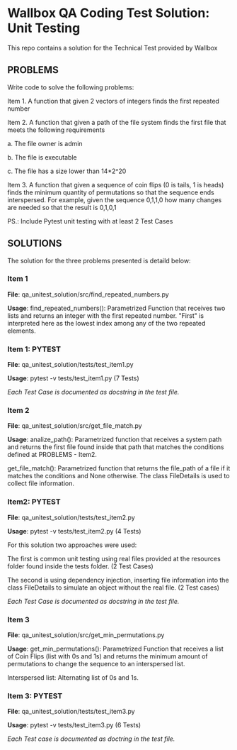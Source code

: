 # Wallbox QA Coding Test Solution: Unit Testing

This repo contains a solution for the Technical Test provided by Wallbox

## PROBLEMS

Write code to solve the following problems:

Item 1. A function that given 2 vectors of integers finds the first repeated number

Item 2. A function that given a path of the file system finds the first file that meets the
following requirements

a. The file owner is admin

b. The file is executable

c. The file has a size lower than 14*2^20

Item 3. A function that given a sequence of coin flips (0 is tails, 1 is heads) finds the
minimum quantity of permutations so that the sequence ends interspersed. For
example, given the sequence 0,1,1,0 how many changes are needed so that the
result is 0,1,0,1


PS.: Include Pytest unit testing with at least 2 Test Cases


## SOLUTIONS

The solution for the three problems presented is detaild below:


### Item 1

**File**: qa_unitest_solution/src/find_repeated_numbers.py

**Usage**:
find_repeated_numbers(): Parametrized Function that receives two lists and returns an integer with the first repeated number.
"First" is interpreted here as the lowest index among any of the two repeated elements.

### Item 1: PYTEST

**File**: qa_unitest_solution/tests/test_item1.py

**Usage**: pytest -v tests/test_item1.py (7 Tests)

*Each Test Case is documented as docstring in the test file.*


### Item 2

**File**: qa_unitest_solution/src/get_file_match.py

**Usage**: 
analize_path(): Parametrized function that receives a system path and returns the first file found inside that path that matches the conditions defined at PROBLEMS - Item2.

get_file_match(): Parametrized function that returns the file_path of a file if it matches the conditions and None otherwise. The class FileDetails is used to collect file information.


### Item2: PYTEST

**File**: qa_unitest_solution/tests/test_item2.py

**Usage**: pytest -v tests/test_item2.py (4 Tests)

For this solution two approaches were used:

The first is common unit testing using real files provided at the resources folder found inside the tests folder. (2 Test Cases)

The second is using dependency injection, inserting file information into the class FileDetails to simulate an object without the real file. (2 Test cases)

*Each Test Case is documented as docstring in the test file.*


### Item 3

**File**: qa_unitest_solution/src/get_min_permutations.py

**Usage**:
get_min_permutations(): Parametrized Function that receives a list of Coin Flips (list with 0s and 1s) and returns the minimum amount of permutations to change the sequence to an interspersed list.

Interspersed list: Alternating list of 0s and 1s.


### Item 3: PYTEST

**File**: qa_unitest_solution/tests/test_item3.py

**Usage**: pytest -v tests/test_item3.py (6 Tests)

*Each Test case is documented as doctring in the test file.*
